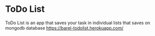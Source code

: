 # ToDo List
ToDo List is an app that saves your task in individual lists that saves on mongodb database
https://barel-todolist.herokuapp.com/